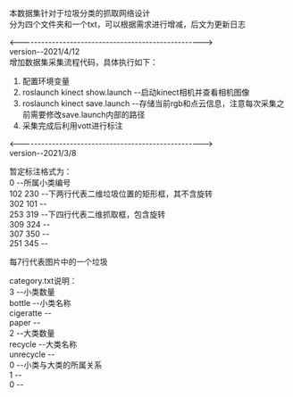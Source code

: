 本数据集针对于垃圾分类的抓取网络设计  
分为四个文件夹和一个txt，可以根据需求进行增减，后文为更新日志 

<--------------------------------------------------->  
version--2021/4/12  
增加数据集采集流程代码，具体执行如下： 
1. 配置环境变量 
2. roslaunch kinect show.launch --启动kinect相机并查看相机图像 
3. roslaunch kinect save.launch --存储当前rgb和点云信息，注意每次采集之前需要修改save.launch内部的路径  
4. 采集完成后利用vott进行标注 




<--------------------------------------------------->  
version--2021/3/8  
  
暂定标注格式为：   
0		--所属小类编号  
102 230		--下两行代表二维垃圾位置的矩形框，其不含旋转  
302 101		--  
253 319		--下四行代表二维抓取框，包含旋转  
309 324 	--   
307 350 	--   
251 345		--  
 
每7行代表图片中的一个垃圾 
 
category.txt说明：   
3		--小类数量  
bottle		--小类名称  
cigeratte	--  
paper		--  
2		--大类数量  
recycle		--大类名称  
unrecycle	--  
0		--小类与大类的所属关系  
1		--  
0		--  

